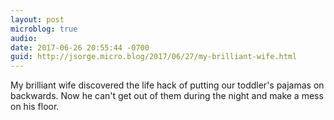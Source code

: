```yaml
---
layout: post
microblog: true
audio: 
date: 2017-06-26 20:55:44 -0700
guid: http://jsorge.micro.blog/2017/06/27/my-brilliant-wife.html
---
```

My brilliant wife discovered the life hack of putting our toddler's pajamas on backwards. Now he can't get out of them during the night and make a mess on his floor.
